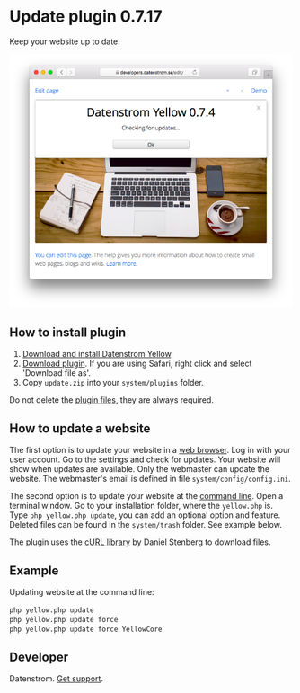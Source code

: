 Update plugin 0.7.17
===================
Keep your website up to date.

<p align="center"><img src="update-screenshot.png?raw=true" alt="Screenshot"></p>

## How to install plugin

1. [Download and install Datenstrom Yellow](https://github.com/datenstrom/yellow/).
2. [Download plugin](https://github.com/datenstrom/yellow-plugins/raw/master/zip/update.zip). If you are using Safari, right click and select 'Download file as'.
3. Copy `update.zip` into your `system/plugins` folder.

Do not delete the [plugin files](update.ini), they are always required.

## How to update a website

The first option is to update your website in a [web browser](https://github.com/datenstrom/yellow-plugins/tree/master/edit). Log in with your user account. Go to the settings and check for updates. Your website will show when updates are available. Only the webmaster can update the website. The webmaster's email is defined in file `system/config/config.ini`.

The second option is to update your website at the [command line](https://github.com/datenstrom/yellow-plugins/tree/master/command). Open a terminal window. Go to your installation folder, where the `yellow.php` is. Type `php yellow.php update`, you can add an optional option and feature. Deleted files can be found in the `system/trash` folder. See example below.

The plugin uses the [cURL library](https://github.com/curl/curl) by Daniel Stenberg to download files.

## Example

Updating website at the command line:
 
`php yellow.php update`  
`php yellow.php update force`  
`php yellow.php update force YellowCore`  

## Developer

Datenstrom. [Get support](https://developers.datenstrom.se/help/support).
